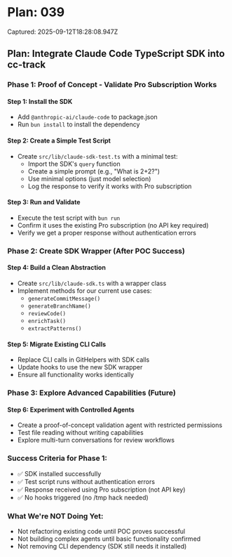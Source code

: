 # Plan: 039

Captured: 2025-09-12T18:28:08.947Z

## Plan: Integrate Claude Code TypeScript SDK into cc-track

### Phase 1: Proof of Concept - Validate Pro Subscription Works

#### Step 1: Install the SDK
- Add `@anthropic-ai/claude-code` to package.json
- Run `bun install` to install the dependency

#### Step 2: Create a Simple Test Script
- Create `src/lib/claude-sdk-test.ts` with a minimal test:
  - Import the SDK's `query` function
  - Create a simple prompt (e.g., "What is 2+2?")
  - Use minimal options (just model selection)
  - Log the response to verify it works with Pro subscription

#### Step 3: Run and Validate
- Execute the test script with `bun run`
- Confirm it uses the existing Pro subscription (no API key required)
- Verify we get a proper response without authentication errors

### Phase 2: Create SDK Wrapper (After POC Success)

#### Step 4: Build a Clean Abstraction
- Create `src/lib/claude-sdk.ts` with a wrapper class
- Implement methods for our current use cases:
  - `generateCommitMessage()`
  - `generateBranchName()` 
  - `reviewCode()`
  - `enrichTask()`
  - `extractPatterns()`

#### Step 5: Migrate Existing CLI Calls
- Replace CLI calls in GitHelpers with SDK calls
- Update hooks to use the new SDK wrapper
- Ensure all functionality works identically

### Phase 3: Explore Advanced Capabilities (Future)

#### Step 6: Experiment with Controlled Agents
- Create a proof-of-concept validation agent with restricted permissions
- Test file reading without writing capabilities
- Explore multi-turn conversations for review workflows

### Success Criteria for Phase 1:
- ✅ SDK installed successfully
- ✅ Test script runs without authentication errors
- ✅ Response received using Pro subscription (not API key)
- ✅ No hooks triggered (no /tmp hack needed)

### What We're NOT Doing Yet:
- Not refactoring existing code until POC proves successful
- Not building complex agents until basic functionality confirmed
- Not removing CLI dependency (SDK still needs it installed)